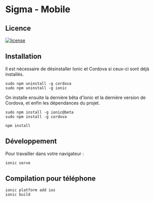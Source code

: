 Sigma - Mobile
==============

## Licence
<a href="https://github.com/ProjetSigma/mobile/blob/master/LICENSE.md">
<img src="https://img.shields.io/badge/license-GNU%20Affero%20General%20Public%20License%20%28AGPL%29%20v3.0-blue.svg" alt="license" />
</a>

## Installation
Il est nécessaire de désinstaller Ionic et Cordova si ceux-ci sont déjà installés.
```
sudo npm uninstall -g cordova
sudo npm uninstall -g ionic
```
On installe ensuite la dernière bêta d'Ionic et la dernière version de Cordova, et enfin les dépendances du projet.
```
sudo npm install -g ionic@beta
sudo npm install -g cordova

npm install
```

## Développement
Pour travailler dans votre navigateur :
```
ionic serve
```

## Compilation pour téléphone
```
ionic platform add ios
ionic build
```
